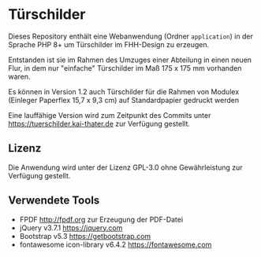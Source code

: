 # Türschilder

Dieses Repository enthält eine Webanwendung (Ordner ``application``) 
in der Sprache PHP 8+ um Türschilder im FHH-Design zu erzeugen.

Entstanden ist sie im Rahmen des Umzuges einer Abteilung in einen neuen Flur, 
in dem nur "einfache" Türschilder im Maß 175 x 175 mm vorhanden waren.

Es können in Version 1.2 auch Türschilder für die Rahmen von Modulex (Einleger Paperflex 15,7 x 9,3 cm) auf Standardpapier gedruckt werden

Eine lauffähige Version wird zum Zeitpunkt des Commits unter https://tuerschilder.kai-thater.de zur Verfügung gestellt. 


## Lizenz
Die Anwendung wird unter der Lizenz GPL-3.0 ohne Gewährleistung zur Verfügung gestellt.

## Verwendete Tools

- FPDF http://fpdf.org zur Erzeugung der PDF-Datei
- jQuery v3.7.1 https://jquery.com
- Bootstrap v5.3 https://getbootstrap.com
- fontawesome icon-library v6.4.2 https://fontawesome.com
